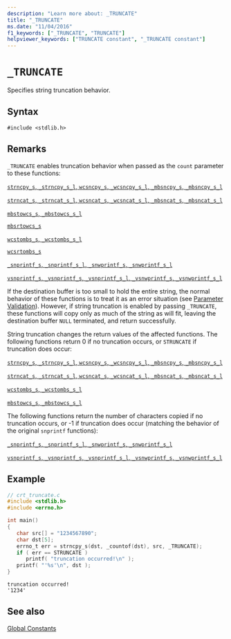 ```yaml
---
description: "Learn more about: _TRUNCATE"
title: "_TRUNCATE"
ms.date: "11/04/2016"
f1_keywords: ["_TRUNCATE", "TRUNCATE"]
helpviewer_keywords: ["TRUNCATE constant", "_TRUNCATE constant"]
---
```

# `_TRUNCATE`

Specifies string truncation behavior.

## Syntax

```
#include <stdlib.h>
```

## Remarks

`_TRUNCATE` enables truncation behavior when passed as the `count` parameter to these functions:

[`strncpy_s`, `_strncpy_s_l`, `wcsncpy_s`, `_wcsncpy_s_l`, `_mbsncpy_s`, `_mbsncpy_s_l`](../c-runtime-library/reference/strncpy-s-strncpy-s-l-wcsncpy-s-wcsncpy-s-l-mbsncpy-s-mbsncpy-s-l.md)

[`strncat_s`, `_strncat_s_l`, `wcsncat_s`, `_wcsncat_s_l`, `_mbsncat_s`, `_mbsncat_s_l`](../c-runtime-library/reference/strncat-s-strncat-s-l-wcsncat-s-wcsncat-s-l-mbsncat-s-mbsncat-s-l.md)

[`mbstowcs_s`, `_mbstowcs_s_l`](../c-runtime-library/reference/mbstowcs-s-mbstowcs-s-l.md)

[`mbsrtowcs_s`](../c-runtime-library/reference/mbsrtowcs-s.md)

[`wcstombs_s`, `_wcstombs_s_l`](../c-runtime-library/reference/wcstombs-s-wcstombs-s-l.md)

[`wcsrtombs_s`](../c-runtime-library/reference/wcsrtombs-s.md)

[`_snprintf_s`, `_snprintf_s_l`, `_snwprintf_s`, `_snwprintf_s_l`](../c-runtime-library/reference/snprintf-s-snprintf-s-l-snwprintf-s-snwprintf-s-l.md)

[`vsnprintf_s`, `_vsnprintf_s`, `_vsnprintf_s_l`, `_vsnwprintf_s`, `_vsnwprintf_s_l`](../c-runtime-library/reference/vsnprintf-s-vsnprintf-s-vsnprintf-s-l-vsnwprintf-s-vsnwprintf-s-l.md)

If the destination buffer is too small to hold the entire string, the normal behavior of these functions is to treat it as an error situation (see [Parameter Validation](../c-runtime-library/parameter-validation.md)). However, if string truncation is enabled by passing `_TRUNCATE`, these functions will copy only as much of the string as will fit, leaving the destination buffer `NULL` terminated, and return successfully.

String truncation changes the return values of the affected functions. The following functions return 0 if no truncation occurs, or `STRUNCATE` if truncation does occur:

[`strncpy_s`, `_strncpy_s_l`, `wcsncpy_s`, `_wcsncpy_s_l`, `_mbsncpy_s`, `_mbsncpy_s_l`](../c-runtime-library/reference/strncpy-s-strncpy-s-l-wcsncpy-s-wcsncpy-s-l-mbsncpy-s-mbsncpy-s-l.md)

[`strncat_s`, `_strncat_s_l`, `wcsncat_s`, `_wcsncat_s_l`, `_mbsncat_s`, `_mbsncat_s_l`](../c-runtime-library/reference/strncat-s-strncat-s-l-wcsncat-s-wcsncat-s-l-mbsncat-s-mbsncat-s-l.md)

[`wcstombs_s`, `_wcstombs_s_l`](../c-runtime-library/reference/wcstombs-s-wcstombs-s-l.md)

[`mbstowcs_s`, `_mbstowcs_s_l`](../c-runtime-library/reference/mbstowcs-s-mbstowcs-s-l.md)

The following functions return the number of characters copied if no truncation occurs, or -1 if truncation does occur (matching the behavior of the original `snprintf` functions):

[`_snprintf_s`, `_snprintf_s_l`, `_snwprintf_s`, `_snwprintf_s_l`](../c-runtime-library/reference/snprintf-s-snprintf-s-l-snwprintf-s-snwprintf-s-l.md)

[`vsnprintf_s`, `_vsnprintf_s`, `_vsnprintf_s_l`, `_vsnwprintf_s`, `_vsnwprintf_s_l`](../c-runtime-library/reference/vsnprintf-s-vsnprintf-s-vsnprintf-s-l-vsnwprintf-s-vsnwprintf-s-l.md)

## Example

```c
// crt_truncate.c
#include <stdlib.h>
#include <errno.h>

int main()
{
   char src[] = "1234567890";
   char dst[5];
   errno_t err = strncpy_s(dst, _countof(dst), src, _TRUNCATE);
   if ( err == STRUNCATE )
      printf( "truncation occurred!\n" );
   printf( "'%s'\n", dst );
}
```

```Output
truncation occurred!
'1234'
```

## See also

[Global Constants](../c-runtime-library/global-constants.md)
